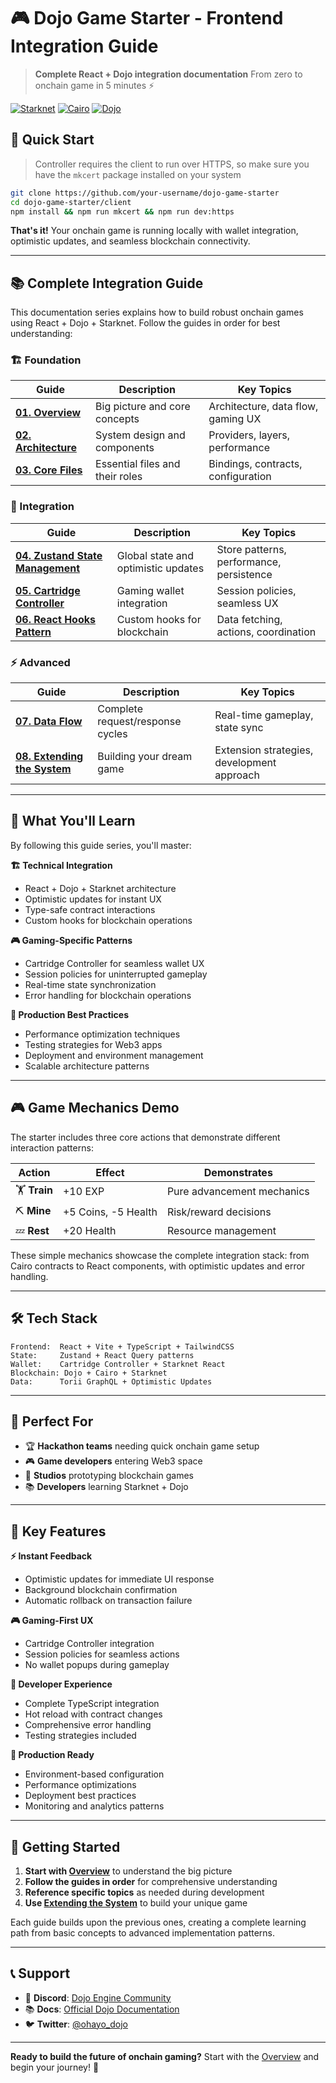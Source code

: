 # 🎮 Dojo Game Starter - Frontend Integration Guide

> **Complete React + Dojo integration documentation**
> From zero to onchain game in 5 minutes ⚡

[![Starknet](https://img.shields.io/badge/Starknet-Ready-orange)](https://starknet.io) [![Cairo](https://img.shields.io/badge/Cairo-2.0-blue)](https://cairo-lang.org) [![Dojo](https://img.shields.io/badge/Dojo-ECS-red)](https://dojoengine.org)

## 🚀 Quick Start

> Controller requires the client to run over HTTPS, so make sure you have the `mkcert` package installed on your system

```bash
git clone https://github.com/your-username/dojo-game-starter
cd dojo-game-starter/client
npm install && npm run mkcert && npm run dev:https
```

**That's it!** Your onchain game is running locally with wallet integration, optimistic updates, and seamless blockchain connectivity.

---

## 📚 Complete Integration Guide

This documentation series explains how to build robust onchain games using React + Dojo + Starknet. Follow the guides in order for best understanding:

### **🏗️ Foundation**
| Guide | Description | Key Topics |
|-------|-------------|------------|
| **[01. Overview](./docs/01-overview.md)** | Big picture and core concepts | Architecture, data flow, gaming UX |
| **[02. Architecture](./docs/02-architecture.md)** | System design and components | Providers, layers, performance |
| **[03. Core Files](./docs/03-core-files.md)** | Essential files and their roles | Bindings, contracts, configuration |

### **🔧 Integration**
| Guide | Description | Key Topics |
|-------|-------------|------------|
| **[04. Zustand State Management](./docs/04-zustand-state-management.md)** | Global state and optimistic updates | Store patterns, performance, persistence |
| **[05. Cartridge Controller](./docs/05-cartridge-controller.md)** | Gaming wallet integration | Session policies, seamless UX |
| **[06. React Hooks Pattern](./docs/06-react-hooks-pattern.md)** | Custom hooks for blockchain | Data fetching, actions, coordination |

### **⚡ Advanced**
| Guide | Description | Key Topics |
|-------|-------------|------------|
| **[07. Data Flow](./docs/07-data-flow.md)** | Complete request/response cycles | Real-time gameplay, state sync |
| **[08. Extending the System](./docs/08-extending-system.md)** | Building your dream game | Extension strategies, development approach |

---

## 🎯 What You'll Learn

By following this guide series, you'll master:

**🏗️ Technical Integration**
- React + Dojo + Starknet architecture
- Optimistic updates for instant UX
- Type-safe contract interactions
- Custom hooks for blockchain operations

**🎮 Gaming-Specific Patterns**
- Cartridge Controller for seamless wallet UX
- Session policies for uninterrupted gameplay
- Real-time state synchronization
- Error handling for blockchain operations

**🚀 Production Best Practices**
- Performance optimization techniques
- Testing strategies for Web3 apps
- Deployment and environment management
- Scalable architecture patterns

---

## 🎮 Game Mechanics Demo

The starter includes three core actions that demonstrate different interaction patterns:

| Action | Effect | Demonstrates |
|--------|--------|--------------|
| 🏋️ **Train** | +10 EXP | Pure advancement mechanics |
| ⛏️ **Mine** | +5 Coins, -5 Health | Risk/reward decisions |
| 💤 **Rest** | +20 Health | Resource management |

These simple mechanics showcase the complete integration stack: from Cairo contracts to React components, with optimistic updates and error handling.

---

## 🛠️ Tech Stack

```
Frontend:  React + Vite + TypeScript + TailwindCSS
State:     Zustand + React Query patterns
Wallet:    Cartridge Controller + Starknet React
Blockchain: Dojo + Cairo + Starknet
Data:      Torii GraphQL + Optimistic Updates
```

---

## 🎯 Perfect For

- 🏆 **Hackathon teams** needing quick onchain game setup
- 🎮 **Game developers** entering Web3 space
- 🏢 **Studios** prototyping blockchain games
- 📚 **Developers** learning Starknet + Dojo

---

## 🌟 Key Features

**⚡ Instant Feedback**
- Optimistic updates for immediate UI response
- Background blockchain confirmation
- Automatic rollback on transaction failure

**🎮 Gaming-First UX**
- Cartridge Controller integration
- Session policies for seamless actions
- No wallet popups during gameplay

**🔧 Developer Experience**
- Complete TypeScript integration
- Hot reload with contract changes
- Comprehensive error handling
- Testing strategies included

**🚀 Production Ready**
- Environment-based configuration
- Performance optimizations
- Deployment best practices
- Monitoring and analytics patterns

---

## 🚀 Getting Started

1. **Start with [Overview](./docs/01-overview.md)** to understand the big picture
2. **Follow the guides in order** for comprehensive understanding
3. **Reference specific topics** as needed during development
4. **Use [Extending the System](./docs/09-extending-system.md)** to build your unique game

Each guide builds upon the previous ones, creating a complete learning path from basic concepts to advanced implementation patterns.

---

## 📞 Support

- 💬 **Discord**: [Dojo Engine Community](https://discord.com/invite/dojoengine)
- 📚 **Docs**: [Official Dojo Documentation](https://dojoengine.org)
- 🐦 **Twitter**: [@ohayo_dojo](https://twitter.com/ohayo_dojo)

---

**Ready to build the future of onchain gaming?** Start with the [Overview](./docs/01-overview.md) and begin your journey! 🚀
